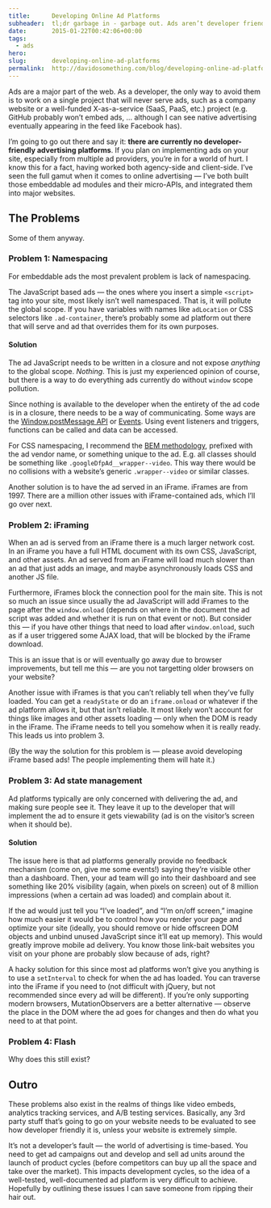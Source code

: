 ```yaml
---
title:      Developing Online Ad Platforms
subheader:  tl;dr garbage in - garbage out. Ads aren’t developer friendly.
date:       2015-01-22T00:42:06+00:00
tags:
  - ads
hero:       
slug:       developing-online-ad-platforms
permalink:  http://davidosomething.com/blog/developing-online-ad-platforms/
---
```



<p>Ads are a major part of the web. As a developer, the only way to avoid them is to work on a single project that will never serve ads, such as a company website or a well-funded X-as-a-service (SaaS, PaaS, etc.) project (e.g. GitHub probably won’t embed ads, … although I can see native advertising eventually appearing in the feed like Facebook has).</p>
<p>I’m going to go out there and say it: <strong>there are currently no developer-friendly advertising platforms</strong>. If you plan on implementing ads on your site, especially from multiple ad providers, you’re in for a world of hurt. I know this for a fact, having worked both agency-side and client-side. I’ve seen the full gamut when it comes to online advertising — I’ve both built those embeddable ad modules and their micro-APIs, and integrated them into major websites.</p>
<h2 id="the-problems"><a href="#the-problems" name="the-problems"></a>The Problems</h2>
<p>Some of them anyway.</p>
<h3 id="problem-1:-namespacing"><a href="#problem-1:-namespacing" name="problem-1:-namespacing"></a>Problem 1: Namespacing</h3>
<p>For embeddable ads the most prevalent problem is lack of namespacing.</p>
<p>The JavaScript based ads — the ones where you insert a simple <code>&lt;script&gt;</code> tag into your site, most likely isn’t well namespaced. That is, it will pollute the global scope. If you have variables with names like <code>adLocation</code> or CSS selectors like <code>.ad-container</code>, there’s probably some ad platform out there that will serve and ad that overrides them for its own purposes.</p>
<h4 id="solution"><a href="#solution" name="solution"></a>Solution</h4>
<p>The ad JavaScript needs to be written in a closure and not expose <em>anything</em> to the global scope. <em>Nothing</em>. This is just my experienced opinion of course, but there is a way to do everything ads currently do without <code>window</code> scope pollution.</p>
<p>Since nothing is available to the developer when the entirety of the ad code is in a closure, there needs to be a way of communicating. Some ways are the <a href="https://developer.mozilla.org/en-US/docs/Web/API/Window.postMessage">Window.postMessage API</a> or <a href="https://developer.mozilla.org/en-US/docs/Web/Guide/Events/Creating_and_triggering_events">Events</a>. Using event listeners and triggers, functions can be called and data can be accessed.</p>
<p>For CSS namespacing, I recommend the <a href="https://bem.info/method/">BEM methodology</a>, prefixed with the ad vendor name, or something unique to the ad. E.g. all classes should be something like <code>.googleDfpAd__wrapper--video</code>. This way there would be no collisions with a website’s generic <code>.wrapper--video</code> or similar classes.</p>
<p>Another solution is to have the ad served in an iFrame. iFrames are from 1997. There are a million other issues with iFrame-contained ads, which I’ll go over next.</p>
<h3 id="problem-2:-iframing"><a href="#problem-2:-iframing" name="problem-2:-iframing"></a>Problem 2: iFraming</h3>
<p>When an ad is served from an iFrame there is a much larger network cost. In an iFrame you have a full HTML document with its own CSS, JavaScript, and other assets. An ad served from an iFrame will load much slower than an ad that just adds an image, and maybe asynchronously loads CSS and another JS file.</p>
<p>Furthermore, iFrames block the connection pool for the main site. This is not so much an issue since usually the ad JavaScript will add iFrames to the page after the <code>window.onload</code> (depends on where in the document the ad script was added and whether it is run on that event or not). But consider this — if you have other things that need to load after <code>window.onload</code>, such as if a user triggered some AJAX load, that will be blocked by the iFrame download.</p>
<p>This is an issue that is or will eventually go away due to browser improvements, but tell me this — are you not targetting older browsers on your website?</p>
<p>Another issue with iFrames is that you can’t reliably tell when they’ve fully loaded. You can get a <code>readyState</code> or do an <code>iframe.onload</code> or whatever if the ad platform allows it, but that isn’t reliable. It most likely won’t account for things like images and other assets loading — only when the DOM is ready in the iFrame. The iFrame needs to tell you somehow when it is really ready. This leads us into problem 3.</p>
<p>(By the way the solution for this problem is — please avoid developing iFrame based ads! The people implementing them will hate it.)</p>
<h3 id="problem-3:-ad-state-management"><a href="#problem-3:-ad-state-management" name="problem-3:-ad-state-management"></a>Problem 3: Ad state management</h3>
<p>Ad platforms typically are only concerned with delivering the ad, and making sure people see it. They leave it up to the developer that will implement the ad to ensure it gets viewability (ad is on the visitor’s screen when it should be).</p>
<h4 id="solution"><a href="#solution" name="solution"></a>Solution</h4>
<p>The issue here is that ad platforms generally provide no feedback mechanism (come on, give me some events!) saying they’re visible other than a dashboard. Then, your ad team will go into their dashboard and see something like 20% visibility (again, when pixels on screen) out of 8 million impressions (when a certain ad was loaded) and complain about it.</p>
<p>If the ad would just tell you “I’ve loaded”, and “I’m on/off screen,” imagine how much easier it would be to control how you render your page and optimize your site (ideally, you should remove or hide offscreen DOM objects and unbind unused JavaScript since it’ll eat up memory). This would greatly improve mobile ad delivery. You know those link-bait websites you visit on your phone are probably slow because of ads, right?</p>
<p>A hacky solution for this since most ad platforms won&#8217;t give you anything is to use a <code>setInterval</code> to check for when the ad has loaded. You can traverse into the iFrame if you need to (not difficult with jQuery, but not recommended since every ad will be different). If you&#8217;re only supporting modern browsers, MutationObservers are a better alternative &#8212; observe the place in the DOM where the ad goes for changes and then do what you need to at that point.</p>
<h3 id="problem-4:-flash"><a href="#problem-4:-flash" name="problem-4:-flash"></a>Problem 4: Flash</h3>
<p>Why does this still exist?</p>
<h2 id="outro"><a href="#outro" name="outro"></a>Outro</h2>
<p>These problems also exist in the realms of things like video embeds, analytics tracking services, and A/B testing services. Basically, any 3rd party stuff that’s going to go on your website needs to be evaluated to see how developer friendly it is, unless your website is extremely simple.</p>
<p>It’s not a developer’s fault — the world of advertising is time-based. You need to get ad campaigns out and develop and sell ad units around the launch of product cycles (before competitors can buy up all the space and take over the market). This impacts development cycles, so the idea of a well-tested, well-documented ad platform is very difficult to achieve. Hopefully by outlining these issues I can save someone from ripping their hair out.</p>

